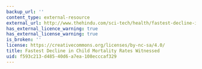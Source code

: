 ```yaml
---
backup_url: ''
content_type: external-resource
external_url: http://www.thehindu.com/sci-tech/health/fastest-decline-in-child-mortality-rates-witnessed/article6416187.ece
has_external_licence_warning: true
has_external_license_warning: true
is_broken: ''
license: https://creativecommons.org/licenses/by-nc-sa/4.0/
title: Fastest Decline in Child Mortality Rates Witnessed
uid: f593c213-d485-40d6-a7ea-108ecccaf329
---
```

